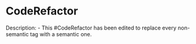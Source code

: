 # CodeRefactor
Description:
    - This #CodeRefactor has been edited to replace every non-semantic tag with a semantic one.
    